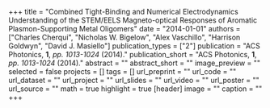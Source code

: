 +++
title = "Combined Tight-Binding and Numerical Electrodynamics Understanding of the STEM/EELS Magneto-optical Responses of Aromatic Plasmon-Supporting Metal Oligomers"
date = "2014-01-01"
authors = ["Charles Cherqui", "Nicholas W. Bigelow", "Alex Vaschillo", "Harrison Goldwyn", "David J. Masiello"]
publication_types = ["2"]
publication = "ACS Photonics, **1**, _pp. 1013-1024_ (2014)."
publication_short = "ACS Photonics, **1**, _pp. 1013-1024_ (2014)."
abstract = ""
abstract_short = ""
image_preview = ""
selected = false
projects = []
tags = []
url_preprint = ""
url_code = ""
url_dataset = ""
url_project = ""
url_slides = ""
url_video = ""
url_poster = ""
url_source = ""
math = true
highlight = true
[header]
image = ""
caption = ""
+++
